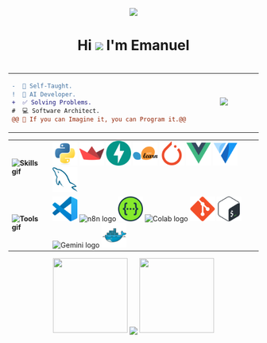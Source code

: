 <!-- Presentacion -->
<p align="center">
<img src="https://github.com/7oSkaaa/7oSkaaa/blob/main/Images/about_me.gif?raw=true" width="50px"></p>
<h1 align="center">Hi <img src = "https://raw.githubusercontent.com/MartinHeinz/MartinHeinz/master/wave.gif" width = 30px> I'm Emanuel</h1>

<!-- Descripcion -->
<table align="center" style="padding-top: 20px;">
<tr><td width="50%" align="left">

```diff
-  🚀 Self-Taught.
!  🤖 AI Developer.
+  ✅ Solving Problems.
#  💻 Software Architect.
@@ 🎇 If you can Imagine it, you can Program it.@@
```

</td><td width="50%" align="center">
    <img src="https://media2.giphy.com/media/v1.Y2lkPTc5MGI3NjExZnhrMzVvZ2E4ODVnM3ZodTFjNmpoeWE1aXdjZ3NpZWY3ejZ6bGxsbSZlcD12MV9pbnRlcm5hbF9naWZfYnlfaWQmY3Q9Zw/l2Je3ktsieOfOGa1G/giphy.webp" width="450">
</td></tr></table>

<!-- Skills and Tools-->
<table align="center">
    <tr>
        <td style="font-weight: bold; padding-right: 10px; vertical-align: center; border: none;">
        <img src="https://media2.giphy.com/media/QssGEmpkyEOhBCb7e1/giphy.gif?cid=ecf05e47a0n3gi1bfqntqmob8g9aid1oyj2wr3ds3mg700bl&rid=giphy.gif" width="30" alt="Skills gif">
        </td>
        <td>
        <img src="https://github.com/devicons/devicon/blob/master/icons/python/python-original.svg" width="50" alt="Python logo"/>
        <img src="https://github.com/devicons/devicon/blob/master/icons/streamlit/streamlit-original.svg" width="50" alt="Streamlit logo"/>
        <img src="https://github.com/devicons/devicon/blob/master/icons/fastapi/fastapi-original.svg" width="50" alt="FastAPI logo"/>
        <img src="https://github.com/devicons/devicon/blob/master/icons/scikitlearn/scikitlearn-original.svg" width="50" alt="ScikitLearn logo"/>
        <img src="https://github.com/devicons/devicon/blob/master/icons/pytorch/pytorch-original.svg" width="50" alt="Pytorch logo"/>
        <img src="https://github.com/devicons/devicon/blob/master/icons/vuejs/vuejs-original.svg" width="50" alt="Vue logo"/>
        <img src="https://github.com/devicons/devicon/blob/master/icons/vuetify/vuetify-original.svg" width="50" alt="Vuetify logo"/>
        <img src="https://github.com/devicons/devicon/blob/master/icons/mysql/mysql-original.svg" width="50" alt="MySQL logo"/>
        </td>
        </tr>
        <tr>
        <td style="font-weight: bold; padding-right: 10px; vertical-align: center; border: none;">
        <img src="https://media1.giphy.com/media/v1.Y2lkPTc5MGI3NjExNzJwYWV2c2dldHd1cjVidWJmamdqdndnaWRoeG1rYWJqYzZtemtoeSZlcD12MV9pbnRlcm5hbF9naWZfYnlfaWQmY3Q9Zw/PMb6pEvN31fPUBAYjx/giphy.webp" width="30" alt="Tools gif">
        </td>
        <td>
        <img src="https://github.com/devicons/devicon/blob/master/icons/vscode/vscode-original.svg" width="50" alt="VScode logo"/>
        <img src="https://registry.npmmirror.com/@lobehub/icons-static-png/1.56.0/files/dark/n8n-color.png" width="50" alt="n8n logo"/>
        <img src="https://github.com/devicons/devicon/blob/master/icons/swagger/swagger-original.svg" width="50" alt="Swagger logo"/>
        <img src="https://registry.npmmirror.com/@lobehub/icons-static-png/1.56.0/files/dark/colab-color.png" width="50" alt="Colab logo"/>
        <img src="https://github.com/devicons/devicon/blob/master/icons/git/git-original.svg" width="50" alt="Git logo"/>
        <img src="https://github.com/devicons/devicon/blob/master/icons/bash/bash-original.svg" width="50" alt="Bash logo"/>
        <img src="https://registry.npmmirror.com/@lobehub/icons-static-png/1.62.0/files/dark/gemini-color.png" width="50" alt="Gemini logo"/>
        <img src="https://github.com/devicons/devicon/blob/master/icons/docker/docker-original.svg" width="50" alt="Docker logo"/>
        </td>
    </tr>
</table>

<!-- Statistics -->
<p align="center">
    <img height="150" width="150" src="https://github.com/JayantGoel001/JayantGoel001/blob/master/WEBP/left.webp">
    <img align="center" src="https://github-readme-streak-stats.herokuapp.com/?user=emaimp&theme=dark&hide_border=true"/>
    <img height="150" width="150" src="https://github.com/JayantGoel001/JayantGoel001/blob/master/WEBP/right.webp">
</p>
<h1></h1>
